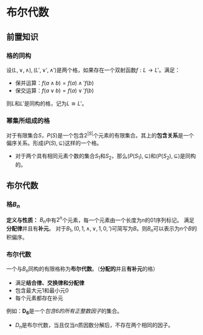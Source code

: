 # **布尔代数**
## **前置知识**
### **格的同构**
设$(L, \lor, \land), (L', \lor', \land')$是两个格，如果存在一个双射函数$f:L \rightarrow L'$。满足：
- 保并运算：$f(a \land b) = f(a) \land' f(b)$
- 保交运算：$f(a \lor b) = f(a) \lor' f(b)$

则$L$和$L'$是同构的格，记为$L \cong L'$。
### **幂集所组成的格**
对于有限集合$S$，$P(S)$是一个包含$2^{|S|}$个元素的有限集合。其上的**包含关系**是一个偏序关系。形成$(P(S), \subseteq)$这样的一个格。
- 对于两个具有相同元素个数的集合$S_1$和$S_2$，那么$(P(S_1), \subseteq)$和$(P(S_2), \subseteq)$是同构的。

## **布尔代数**
### **格$B_n$**
**定义与性质：**
$B_n$中有$2^n$个元素，每一个元素由一个长度为$n$的$01$序列标记。
满足**分配律**并且有**补元**。
对于$B_1, ({0, 1}, \land, \lor, 1, 0, ')$可简写为$B$。则$B_n$可以表示为$n$个$B$的积偏序。
### **布尔代数**
一个与$B_n$同构的有限格称为**布尔代数**。（**分配的**并且**有补元**的格）
- 满足**结合律、交换律和分配律**
- 包含最大元$1$和最小元$0$
- 每个元素都存在补元

例如：$\mathbf{D_6}$是一个*包含6的所有正整数因子*的集合。
- $D_n$是布尔代数，当且仅当$n$质因数分解后，不存在两个相同的因子。